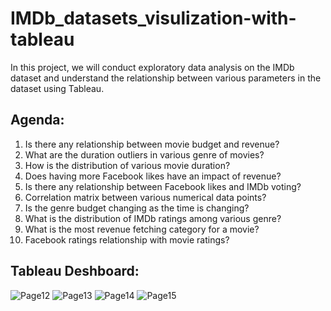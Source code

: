 # IMDb_datasets_visulization-with-tableau
In this project, we will conduct exploratory data analysis on the IMDb dataset and understand the relationship between various parameters in the dataset using Tableau.

## Agenda:
1.	Is there any relationship between movie budget and revenue? 
2.	What are the duration outliers in various genre of movies? 
3.	How is the distribution of various movie duration? 
4.	Does having more Facebook likes have an impact of revenue? 
5.	Is there any relationship between Facebook likes and IMDb voting? 
6.	Correlation matrix between various numerical data points? 
7.	Is the genre budget changing as the time is changing? 
8.	What is the distribution of IMDb ratings among various genre? 
9.	What is the most revenue fetching category for a movie? 
10.	Facebook ratings relationship with movie ratings?

## Tableau Deshboard:

![Page12](https://user-images.githubusercontent.com/40618186/96181671-62fc8680-0f02-11eb-9f81-7b77fe754071.jpg)
![Page13](https://user-images.githubusercontent.com/40618186/96181672-642db380-0f02-11eb-9af6-5566ac46ab9c.jpg)
![Page14](https://user-images.githubusercontent.com/40618186/96181675-642db380-0f02-11eb-8424-6bb9ee34b729.jpg)
![Page15](https://user-images.githubusercontent.com/40618186/96181664-61cb5980-0f02-11eb-9c33-d86444e4879a.jpg)
